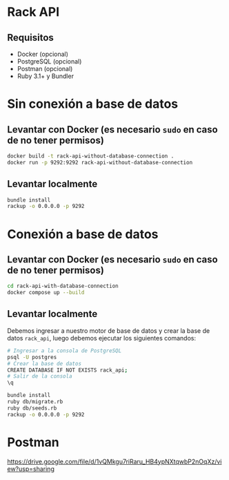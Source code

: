 # Rack API

## Requisitos

- Docker (opcional)
- PostgreSQL (opcional)
- Postman (opcional)
- Ruby 3.1+ y Bundler

# Sin conexión a base de datos
## Levantar con Docker (es necesario ```sudo``` en caso de no tener permisos)

```bash
docker build -t rack-api-without-database-connection .
docker run -p 9292:9292 rack-api-without-database-connection
```

## Levantar localmente

```bash
bundle install
rackup -o 0.0.0.0 -p 9292
```

# Conexión a base de datos
## Levantar con Docker (es necesario ```sudo``` en caso de no tener permisos)

```bash
cd rack-api-with-database-connection
docker compose up --build
```

## Levantar localmente

Debemos ingresar a nuestro motor de base de datos y crear la base de datos ```rack_api```, luego debemos ejecutar los siguientes comandos:
```bash
# Ingresar a la consola de PostgreSQL
psql -U postgres
# Crear la base de datos
CREATE DATABASE IF NOT EXISTS rack_api;
# Salir de la consola
\q
```

```bash
bundle install
ruby db/migrate.rb
ruby db/seeds.rb
rackup -o 0.0.0.0 -p 9292
```

# Postman
https://drive.google.com/file/d/1vQMkgu7riRaru_HB4ypNXtqwbP2nOqXz/view?usp=sharing